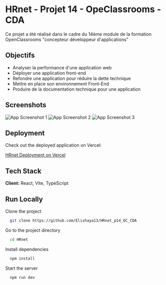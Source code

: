 # HRnet - Projet 14 - OpeClassrooms - CDA

Ce projet a été réalisé dans le cadre du 14ème module de la formation OpenClassrooms "concepteur développeur d'applications"


## Objectifs
- Analyser la performance d'une application web
- Déployer une application front-end
- Refondre une application pour réduire la dette technique
- Mettre en place son environnement Front-End
- Produire de la documentation technique pour une application
## Screenshots
![App Screenshot 1](https://pictures.angiepons.fr/images/other/hrnet_1.png)
![App Screenshot 2](https://pictures.angiepons.fr/images/other/hrnet_2.png)
![App Screenshot 3](https://pictures.angiepons.fr/images/other/hrnet_3.png)

## Deployment

Check out the deployed application on Vercel:

[HRnet Deployment on Vercel](https://hrnet-p14-oc.vercel.app/)



## Tech Stack

**Client:** React, Vite, TypeScript


## Run Locally

Clone the project

```bash
  git clone https://github.com/Elishaya13/HRnet_p14_OC_CDA
```

Go to the project directory

```bash
  cd HRnet
```

Install dependencies

```bash
  npm install
```

Start the server

```bash
  npm run dev
```